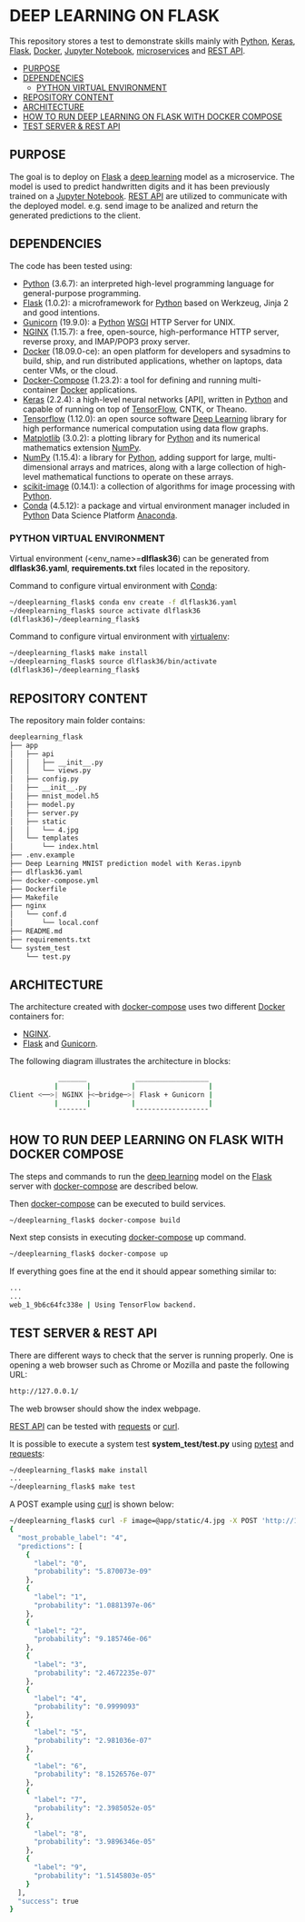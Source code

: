 # DEEP LEARNING ON FLASK <!-- omit in toc -->

This repository stores a test to demonstrate skills mainly with [Python], [Keras], [Flask], [Docker], [Jupyter Notebook], [microservices] and [REST API].

* [PURPOSE](#purpose)
* [DEPENDENCIES](#dependencies)
  * [PYTHON VIRTUAL ENVIRONMENT](#python-virtual-environment)
* [REPOSITORY CONTENT](#repository-content)
* [ARCHITECTURE](#architecture)
* [HOW TO RUN DEEP LEARNING ON FLASK WITH DOCKER COMPOSE](#how-to-run-deep-learning-on-flask-with-docker-compose)
* [TEST SERVER & REST API](#test-server--rest-api)

## PURPOSE

The goal is to deploy on [Flask] a [deep learning] model as a microservice. The model is used to predict handwritten digits and it has been previously trained on a [Jupyter Notebook]. [REST API] are utilized to communicate with the deployed model. e.g. send image to be analized and return the generated predictions to the client.

## DEPENDENCIES

The code has been tested using:

* [Python] (3.6.7): an interpreted high-level programming language for general-purpose programming.
* [Flask] (1.0.2): a microframework for [Python] based on Werkzeug, Jinja 2 and good intentions.
* [Gunicorn] (19.9.0): a [Python] [WSGI] HTTP Server for UNIX.
* [NGINX] (1.15.7): a free, open-source, high-performance HTTP server, reverse proxy, and IMAP/POP3 proxy server.
* [Docker] (18.09.0-ce): an open platform for developers and sysadmins to build, ship, and run distributed applications, whether on laptops, data center VMs, or the cloud.
* [Docker-Compose] (1.23.2): a tool for defining and running multi-container [Docker] applications.
* [Keras] (2.2.4): a high-level neural networks [API], written in [Python] and capable of running on top of [TensorFlow], CNTK, or Theano.
* [Tensorflow] (1.12.0): an open source software [Deep Learning] library for high performance numerical computation using data flow graphs.
* [Matplotlib] (3.0.2): a plotting library for [Python] and its numerical mathematics extension [NumPy].
* [NumPy] (1.15.4): a library for [Python], adding support for large, multi-dimensional arrays and matrices, along with a large collection of high-level mathematical functions to operate on these arrays.
* [scikit-image] (0.14.1): a collection of algorithms for image processing with [Python].
* [Conda] (4.5.12): a package and virtual environment manager included in [Python] Data Science Platform [Anaconda].

### PYTHON VIRTUAL ENVIRONMENT

Virtual environment (<env_name>=**dlflask36**) can be generated from **dlflask36.yaml**, **requirements.txt** files located in the repository.

Command to configure virtual environment with [Conda]:

```bash
~/deeplearning_flask$ conda env create -f dlflask36.yaml
~/deeplearning_flask$ source activate dlflask36
(dlflask36)~/deeplearning_flask$
```

Command to configure virtual environment with [virtualenv]:

```bash
~/deeplearning_flask$ make install
~/deeplearning_flask$ source dlflask36/bin/activate
(dlflask36)~/deeplearning_flask$
```

## REPOSITORY CONTENT

The repository main folder contains:

```bash
deeplearning_flask
├── app
│   ├── api
│   │   ├── __init__.py
│   │   └── views.py
│   ├── config.py
│   ├── __init__.py
│   ├── mnist_model.h5
│   ├── model.py
│   ├── server.py
│   ├── static
│   │   └── 4.jpg
│   └── templates
│       └── index.html
├── .env.example
├── Deep Learning MNIST prediction model with Keras.ipynb
├── dlflask36.yaml
├── docker-compose.yml
├── Dockerfile
├── Makefile
├── nginx
│   └── conf.d
│       └── local.conf
├── README.md
├── requirements.txt
└── system_test
    └── test.py
```

## ARCHITECTURE

The architecture created with [docker-compose] uses two different [Docker] containers for:

* [NGINX].
* [Flask] and [Gunicorn].

The following diagram illustrates the architecture in blocks:

```bash
            _______            __________________
           |       |          |                  |
Client <──>| NGINX ├<─bridge─>| Flask + Gunicorn |
           |       |          |                  |
            ¯¯¯¯¯¯¯            ¯¯¯¯¯¯¯¯¯¯¯¯¯¯¯¯¯¯
```

## HOW TO RUN DEEP LEARNING ON FLASK WITH DOCKER COMPOSE

The steps and commands to run the [deep learning] model on the [Flask] server with [docker-compose] are described below.

Then [docker-compose] can be executed to build services.

```bash
~/deeplearning_flask$ docker-compose build
```

Next step consists in executing [docker-compose] up command.

```bash
~/deeplearning_flask$ docker-compose up
```

If everything goes fine at the end it should appear something similar to:

```bash
...
...
web_1_9b6c64fc338e | Using TensorFlow backend.
```

## TEST SERVER & REST API

There are different ways to check that the server is running properly. One is opening a web browser such as Chrome or Mozilla and paste the following URL:

```bash
http://127.0.0.1/
```

The web browser should show the index webpage.

[REST API] can be tested with [requests] or [curl].

It is possible to execute a system test **system_test/test.py** using [pytest] and [requests]:

```bash
~/deeplearning_flask$ make install
...
~/deeplearning_flask$ make test
```

A POST example using [curl] is shown below:

```bash
~/deeplearning_flask$ curl -F image=@app/static/4.jpg -X POST 'http://127.0.0.1/api/predictlabel'
{
  "most_probable_label": "4",
  "predictions": [
    {
      "label": "0",
      "probability": "5.870073e-09"
    },
    {
      "label": "1",
      "probability": "1.0881397e-06"
    },
    {
      "label": "2",
      "probability": "9.185746e-06"
    },
    {
      "label": "3",
      "probability": "2.4672235e-07"
    },
    {
      "label": "4",
      "probability": "0.9999093"
    },
    {
      "label": "5",
      "probability": "2.981036e-07"
    },
    {
      "label": "6",
      "probability": "8.1526576e-07"
    },
    {
      "label": "7",
      "probability": "2.3985052e-05"
    },
    {
      "label": "8",
      "probability": "3.9896346e-05"
    },
    {
      "label": "9",
      "probability": "1.5145803e-05"
    }
  ],
  "success": true
}
```

[Python]: https://www.python.org/
[Flask]: http://flask.pocoo.org/
[Gunicorn]: https://gunicorn.org/
[WSGI]: https://en.wikipedia.org/wiki/Web_Server_Gateway_Interface
[NGINX]: https://www.nginx.com/
[Docker]: https://www.docker.com/
[microservices]: https://en.wikipedia.org/wiki/Microservices
[REST API]: https://en.wikipedia.org/wiki/Representational_state_transfer
[Docker-Compose]: https://github.com/docker/compose
[Conda]: https://conda.io/docs/index.html
[virtualenv]: https://virtualenv.pypa.io/en/stable/
[Anaconda]: https://www.anaconda.com/
[Jupyter Notebook]: http://jupyter.org/
[Deep Learning]: https://en.wikipedia.org/wiki/Deep_learning
[Keras]: https://keras.io/
[Tensorflow]: https://www.tensorflow.org/
[Matplotlib]: https://matplotlib.org/
[NumPy]: http://www.numpy.org/
[scikit-image]: https://scikit-image.org/
[curl]: https://curl.haxx.se/
[pytest]: https://docs.pytest.org/en/latest/
[requests]: http://docs.python-requests.org/en/master/
